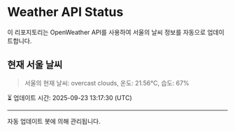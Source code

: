 
# Weather API Status

이 리포지토리는 OpenWeather API를 사용하여 서울의 날씨 정보를 자동으로 업데이트합니다.

## 현재 서울 날씨
> 서울의 현재 날씨: overcast clouds, 온도: 21.56°C, 습도: 67%

⏳ 업데이트 시간: 2025-09-23 13:17:30 (UTC)

---
자동 업데이트 봇에 의해 관리됩니다.
